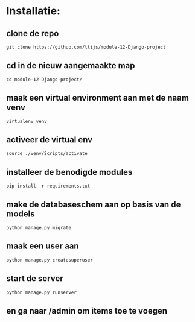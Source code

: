 # Installatie:

## clone de repo
```
git clone https://github.com/ttijs/module-12-Django-project
```

## cd in de nieuw aangemaakte map
```
cd module-12-Django-project/
```

## maak een virtual environment aan met de naam venv
```
virtualenv venv
```

## activeer de virtual env
```
source ./venv/Scripts/activate
```

## installeer de benodigde modules
```
pip install -r requirements.txt
```

## make de databaseschem aan op basis van de models
```
python manage.py migrate
```

## maak een user aan
```
python manage.py createsuperuser
```

## start de server
```
python manage.py runserver
```

## en ga naar /admin om items toe te voegen
